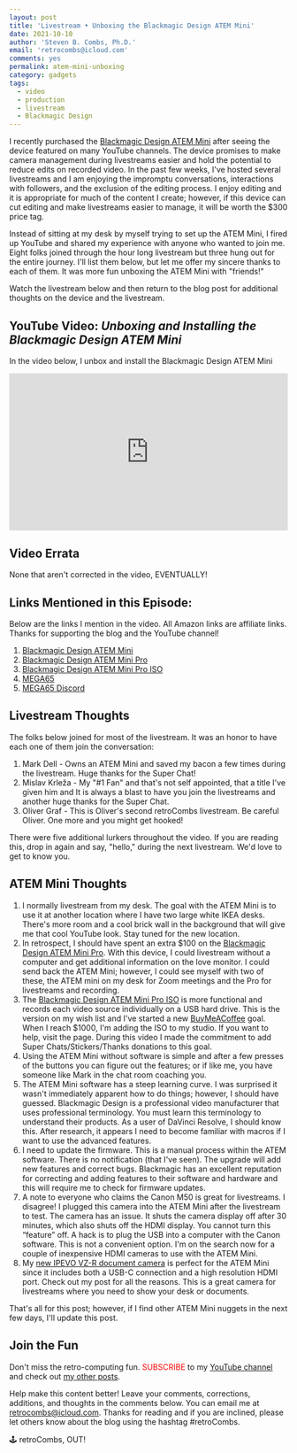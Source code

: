 ```yaml
---
layout: post
title: 'Livestream • Unboxing the Blackmagic Design ATEM Mini'
date: 2021-10-10
author: 'Steven B. Combs, Ph.D.'
email: 'retrocombs@icloud.com'
comments: yes
permalink: atem-mini-unboxing
category: gadgets
tags:
  - video
  - production
  - livestream
  - Blackmagic Design
---
```


I recently purchased the [Blackmagic Design ATEM Mini](https://amzn.to/3iN4r0p) after seeing the device featured on many YouTube channels. The device promises to make camera management during livestreams easier and hold the potential to reduce edits on recorded video. In the past few weeks, I've hosted several livestreams and I am enjoying the impromptu conversations, interactions with followers, and the exclusion of the editing process. I enjoy editing and it is appropriate for much of the content I create; however, if this device can cut editing and make livestreams easier to manage, it will be worth the $300 price tag.

Instead of sitting at my desk by myself trying to set up the ATEM Mini, I fired up YouTube and shared my experience with anyone who wanted to join me. Eight folks joined through the hour long livestream but three hung out for the entire journey. I'll list them below, but let me offer my sincere thanks to each of them. It was more fun unboxing the ATEM Mini with "friends!"

Watch the livestream below and then return to the blog post for additional thoughts on the device and the livestream.

## YouTube Video: _‌Unboxing and Installing the Blackmagic Design ATEM Mini_

In the video below, I unbox and install the Blackmagic Design ATEM Mini

<div style="position:relative;padding-top:56.25%;"><p><iframe src="https://www.youtube.com/embed/yaPn33E3ABE" frameborder="0" allowfullscreen="true" mozallowfullscreen="true" webkitallowfullscreen="true" style="position:absolute;top:0;left:0;width:100%;height:100%;"></iframe></p></div>

## Video Errata

None that aren't corrected in the video, EVENTUALLY!

## Links Mentioned in this Episode:

Below are the links I mention in the video. All Amazon links are affiliate links. Thanks for supporting the blog and the YouTube channel!

1. [Blackmagic Design ATEM Mini](https://amzn.to/3iN4r0p)
2. [Blackmagic Design ATEM Mini Pro](https://amzn.to/3avLFG5)
2. [Blackmagic Design ATEM Mini Pro ISO](https://amzn.to/3oPdIJk)
3. [MEGA65](https://www.mega65.org)
4. [MEGA65 Discord](https://discord.gg/5DNvESf)

## Livestream Thoughts

The folks below joined for most of the livestream. It was an honor to have each one of them join the conversation:

1. Mark Dell - Owns an ATEM Mini and saved my bacon a few times during the livestream. Huge thanks for the Super Chat!
2. Mislav Krleža - My "#1 Fan" and that's not self appointed, that a title I've given him and It is always a blast to have you join the livestreams and another huge thanks for the Super Chat.
3. Oliver Graf - This is Oliver's second retroCombs livestream. Be careful Oliver. One more and you might get hooked!

There were five additional lurkers throughout the video. If you are reading this, drop in again and say, "hello," during the next livestream. We'd love to get to know you.

## ATEM Mini Thoughts

1. I normally livestream from my desk. The goal with the ATEM Mini is to use it at another location where I have two large white IKEA desks. There's more room and a cool brick wall in the background that will give me that cool YouTube look. Stay tuned for the new location.
2. In retrospect, I should have spent an extra $100 on the [Blackmagic Design ATEM Mini Pro](https://amzn.to/3avLFG5). With this device, I could livestream without a computer and get additional information on the love monitor. I could send back the ATEM Mini; however, I could see myself with two of these, the ATEM mini on my desk for Zoom meetings and the Pro for livestreams and recording. 
3. The [Blackmagic Design ATEM Mini Pro ISO](https://amzn.to/3oPdIJk) is more functional and records each video source individually on a USB hard drive. This is the version on my wish list and I've started a new [BuyMeACoffee](https://www.buymeacoffee.com/retroCombs) goal. When I reach $1000, I'm adding the ISO to my studio. If you want to help, visit the page. During this video I made the commitment to add Super Chats/Stickers/Thanks donations to this goal.
4. Using the ATEM Mini without software is simple and after a few presses of the buttons you can figure out the features; or if like me, you have someone like Mark in the chat room coaching you.
5. The ATEM Mini software has a steep learning curve. I was surprised it wasn't immediately apparent how to do things; however, I should have guessed. Blackmagic Design is a professional video manufacturer that uses professional terminology. You must learn this terminology to understand their products. As a user of DaVinci Resolve, I should know this. After research, it appears I need to become familiar with macros if I want to use the advanced features.
6. I need to update the firmware. This is a manual process within the ATEM software. There is no notification (that I've seen). The upgrade will add new features and correct bugs. Blackmagic has an excellent reputation for correcting and adding features to their software and hardware and this will require me to check for firmware updates.
6. A note to everyone who claims the Canon M50 is great for livestreams. I disagree! I plugged this camera into the ATEM Mini after the livestream to test. The camera has an issue. It shuts the camera display off after 30 minutes, which also shuts off the HDMI display. You cannot turn this “feature” off. A hack is to plug the USB into a computer with the Canon software. This is not a convenient option. I'm on the search now for a couple of inexpensive HDMI cameras to use with the ATEM Mini. 
7. My [new IPEVO VZ-R document camera](/ipevo-vz-r) is perfect for the ATEM Mini since it includes both a USB-C connection and a high resolution HDMI port. Check out my post for all the reasons. This is a great camera for livestreams where you need to show your desk or documents.

That's all for this post; however, if I find other ATEM Mini nuggets in the next few days, I'll update this post.

## Join the Fun

Don't miss the retro-computing fun. <font color="red">SUBSCRIBE</font> to my [YouTube channel](https://www.youtube.com/stevencombs) and check out [my other posts]().

Help make this content better! Leave your comments, corrections, additions, and thoughts in the comments below. You can email me at [retrocombs@icloud.com](mailto:retrocombs@icloud.com). Thanks for reading and if you are inclined, please let others know about the blog using the hashtag #retroCombs.

🕹️ retroCombs, OUT!